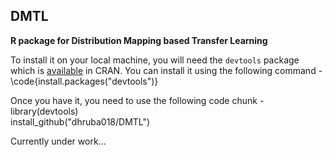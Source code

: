 ## DMTL

**R package for Distribution Mapping based Transfer Learning**

To install it on your local machine, you will need the `devtools` package which is [available](https://cran.r-project.org/web/packages/devtools/index.html) in CRAN. You can install it using the following command -  
		\code{install.packages("devtools")}

Once you have it, you need to use the following code chunk -  
		library(devtools)  
		install_github("dhruba018/DMTL")  


Currently under work...